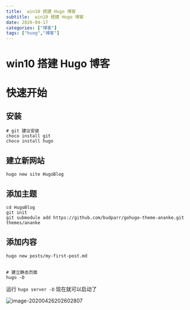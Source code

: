 ```yaml
---
title:  win10 搭建 Hugo 博客
subtitle:  win10 搭建 Hugo 博客
date: 2020-04-17
categories: ["博客"]
tags: ["huog","博客"]
---
```


# win10 搭建 Hugo 博客

# 快速开始

## 安装

```shell
# git 建议安装
choco install git
choco install hugo

```

## 建立新网站

```shell
hugo new site HugoBlog
```

## 添加主题

```shell
cd HugoBlog
git init
git submodule add https://github.com/budparr/gohugo-theme-ananke.git themes/ananke
```

## 添加内容

```shell
hugo new posts/my-first-post.md


# 建立静态页面
hugo -D
```

运行 `hugo server -D` 现在就可以启动了 

![image-20200426202602807](${images}/image-20200426202602807.png)
